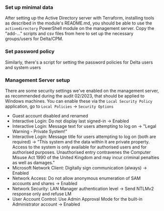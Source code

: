 
### Set up minimal data

After setting up the Active Directory server with Terraform, installing tools as described in the module's README.md, you should be able to use the `activedirectory` PowerShell module on the management server. Copy the "add-..." scripts and csv files from here to set up the necessary groups/users for Delta/CPM.

### Set password policy

Similarly, there's a script for setting the password policies for Delta users and system users

### Management Server setup

There are some security settings we've enabled on the management server, as recommended during the audit 02/2023, that should be applied to Windows machines. You can enable these via the `Local Security Policy` application, go to `Local Policies` -> `Security Options`

* Guest account disabled and renamed
* Interactive Login: Do not display last signed-in -> Enabled
* Interactive Login: Message text for users attempting to log on -> "Legal Warning - Private System!"
* Interactive Login: Message title for users attempting to log on (both are required) -> "This system and the data within it are private property. Access to the system is only available for authorised users and for authorised purposes. Unauthorised entry contravenes the Computer Misuse Act 1990 of the United Kingdom and may incur criminal penalties as well as damages."
* Microsoft Network Client: Digitally sign communication (always) -> Enabled
* Network Access: Do not allow anonymous enumeration of SAM accounts and shares -> Enabled
* Network Security: LAN Manager authentication level -> Send NTLMv2 response only and refuse LM
* User Account Control: Use Admin Approval Mode for the built-in Administrator account -> Enabled
